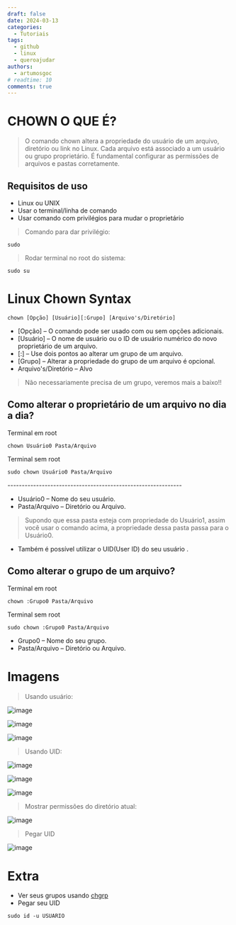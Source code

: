 ```yaml
---
draft: false 
date: 2024-03-13
categories:
  - Tutoriais
tags:
  - github
  - linux
  - queroajudar
authors:
  - artumosgoc
# readtime: 10
comments: true
---
```

# CHOWN O QUE É?

> O comando chown altera a propriedade do usuário de um arquivo, diretório ou link no Linux. Cada arquivo está associado a um usuário ou grupo proprietário. É fundamental configurar as permissões de arquivos e pastas corretamente.

## Requisitos de uso 

- Linux ou UNIX
- Usar o terminal/linha de comando
- Usar comando com privilégios para mudar o proprietário

> Comando para dar privilégio:
```console
sudo 
```
> Rodar terminal no root do sistema:
```console
sudo su
```

# 
# Linux Chown Syntax

```console 
chown [Opção] [Usuário][:Grupo] [Arquivo's/Diretório] 
```
- [Opção] – O comando pode ser usado com ou sem opções adicionais.
- [Usuário] – O nome de usuário ou o ID de usuário numérico do novo proprietário de um arquivo.
- [:] – Use dois pontos ao alterar um grupo de um arquivo.
- [Grupo] – Alterar a propriedade do grupo de um arquivo é opcional.
- Arquivo's/Diretório  – Alvo

> Não necessariamente precisa de um grupo, veremos mais a baixo!!

## Como alterar o proprietário de um arquivo no dia a dia?

 Terminal em root
```console 
chown Usuário0 Pasta/Arquivo
```
 Terminal sem root
```console 
sudo chown Usuário0 Pasta/Arquivo
```

*-------------------------------------------------------------*
- Usuário0 – Nome do seu usuário.
- Pasta/Arquivo – Diretório ou Arquivo.

> Supondo que essa pasta esteja com propriedade do Usuário1, assim você usar o comando acima, a propriedade dessa pasta passa para o Usuário0. 
- Também é possível utilizar o UID(User ID) do seu usuário .

## Como alterar o grupo de um arquivo?

 Terminal em root
```console 
chown :Grupo0 Pasta/Arquivo
```
 Terminal sem root
```console 
sudo chown :Grupo0 Pasta/Arquivo
```

- Grupo0 – Nome do seu grupo.
- Pasta/Arquivo – Diretório ou Arquivo.

# Imagens
> Usando usuário:

![image](https://github.com/codaqui/institucional/assets/63540372/62bce262-a411-4745-a018-fda0f498ef2e)

![image](https://github.com/codaqui/institucional/assets/63540372/d4f5cbf7-17a8-4150-8061-2ac772a7f61e)

![image](https://github.com/codaqui/institucional/assets/63540372/d4738a92-75ad-4c8e-8682-5316da4bf40c)

> Usando UID:
 
![image](https://github.com/codaqui/institucional/assets/63540372/62bce262-a411-4745-a018-fda0f498ef2e)
 
![image](https://github.com/codaqui/institucional/assets/63540372/3b2ddd96-0245-48d7-a015-752e71d9bf1c)

![image](https://github.com/codaqui/institucional/assets/63540372/d4738a92-75ad-4c8e-8682-5316da4bf40c)

> Mostrar permissões do diretório atual:

 ![image](https://github.com/codaqui/institucional/assets/63540372/ac364ece-a253-4c2e-91d1-9147161da7b1)

> Pegar UID

![image](https://github.com/codaqui/institucional/assets/63540372/abd41bd3-7f2e-40b1-8163-f145a10c21ef)

# Extra

- Ver seus grupos usando [chgrp](https://phoenixnap-com.translate.goog/kb/chgrp-command?_x_tr_sl=en&_x_tr_tl=pt&_x_tr_hl=pt-BR&_x_tr_pto=wapp)
- Pegar seu UID

```console 
sudo id -u USUARIO
```
